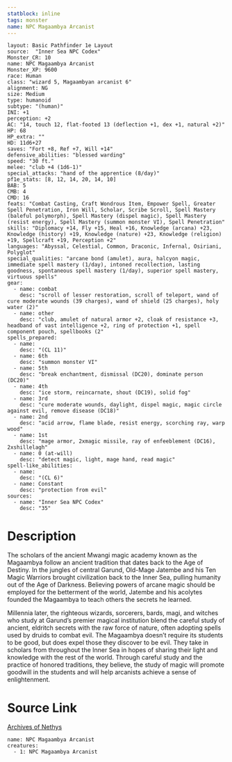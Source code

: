 ```yaml
---
statblock: inline
tags: monster
name: NPC Magaambya Arcanist
---
```

```statblock
layout: Basic Pathfinder 1e Layout
source:  "Inner Sea NPC Codex"
Monster_CR: 10
name: NPC Magaambya Arcanist
Monster_XP: 9600
race: Human
class: "wizard 5, Magaambyan arcanist 6"
alignment: NG
size: Medium
type: humanoid
subtype: "(human)"
INI: +1
perception: +2
AC: "14, touch 12, flat-footed 13 (deflection +1, dex +1, natural +2)"
HP: 68
HP_extra: ""
HD: 11d6+27
saves: "Fort +8, Ref +7, Will +14"
defensive_abilities: "blessed warding"
speed: "30 ft."
melee: "club +4 (1d6-1)"
special_attacks: "hand of the apprentice (8/day)"
pf1e_stats: [8, 12, 14, 20, 14, 10]
BAB: 5
CMB: 4
CMD: 16
feats: "Combat Casting, Craft Wondrous Item, Empower Spell, Greater Spell Penetration, Iron Will, Scholar, Scribe Scroll, Spell Mastery (baleful polymorph), Spell Mastery (dispel magic), Spell Mastery (resist energy), Spell Mastery (summon monster VI), Spell Penetration"
skills: "Diplomacy +14, Fly +15, Heal +16, Knowledge (arcana) +23, Knowledge (history) +19, Knowledge (nature) +23, Knowledge (religion) +19, Spellcraft +19, Perception +2"
languages: "Abyssal, Celestial, Common, Draconic, Infernal, Osiriani, Polyglot"
special_qualities: "arcane bond (amulet), aura, halcyon magic, immediate spell mastery (1/day), intoned recollection, lasting goodness, spontaneous spell mastery (1/day), superior spell mastery, virtuous spells"
gear:
  - name: combat
    desc: "scroll of lesser restoration, scroll of teleport, wand of cure moderate wounds (39 charges), wand of shield (25 charges), holy water (2)"
  - name: other
    desc: "club, amulet of natural armor +2, cloak of resistance +3, headband of vast intelligence +2, ring of protection +1, spell component pouch, spellbooks (2"
spells_prepared:
  - name:
    desc: "(CL 11)"
  - name: 6th
    desc: "summon monster VI"
  - name: 5th
    desc: "break enchantment, dismissal (DC20), dominate person (DC20)"
  - name: 4th
    desc: "ice storm, reincarnate, shout (DC19), solid fog"
  - name: 3rd
    desc: "cure moderate wounds, daylight, dispel magic, magic circle against evil, remove disease (DC18)"
  - name: 2nd
    desc: "acid arrow, flame blade, resist energy, scorching ray, warp wood"
  - name: 1st
    desc: "mage armor, 2xmagic missile, ray of enfeeblement (DC16), 2xshillelagh"
  - name: 0 (at-will)
    desc: "detect magic, light, mage hand, read magic"
spell-like_abilities:
  - name:
    desc: "(CL 6)"
  - name: Constant
    desc: "protection from evil"
sources:
  - name: "Inner Sea NPC Codex"
    desc: "35"
```
# Description
The scholars of the ancient Mwangi magic academy known as the Magaambya follow an ancient tradition that dates back to the Age of Destiny. In the jungles of central Garund, Old-Mage Jatembe and his Ten Magic Warriors brought civilization back to the Inner Sea, pulling humanity out of the Age of Darkness. Believing powers of arcane magic should be employed for the betterment of the world, Jatembe and his acolytes founded the Magaambya to teach others the secrets he learned.

Millennia later, the righteous wizards, sorcerers, bards, magi, and witches who study at Garund’s premier magical institution blend the careful study of ancient, eldritch secrets with the raw force of nature, often adopting spells used by druids to combat evil. The Magaambya doesn’t require its students to be good, but does expel those they discover to be evil. They take in scholars from throughout the Inner Sea in hopes of sharing their light and knowledge with the rest of the world. Through careful study and the practice of honored traditions, they believe, the study of magic will promote goodwill in the students and will help arcanists achieve a sense of enlightenment.
# Source Link
[Archives of Nethys](https://aonprd.com/NPCDisplay.aspx?ItemName=Magaambya%20Arcanist)
```encounter-table
name: NPC Magaambya Arcanist
creatures:
  - 1: NPC Magaambya Arcanist
```
